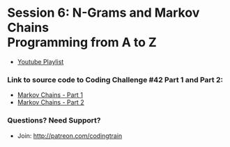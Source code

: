 # Session 6: N-Grams and Markov Chains<br />Programming from A to Z
* [Youtube Playlist](https://www.youtube.com/watch?v=v4kL0OHuxXs&list=PLRqwX-V7Uu6ah9Oqs_BFQIbGIn1XynsVT&index=1)


### Link to source code to Coding Challenge #42 Part 1 and Part 2: 
* [Markov Chains - Part 1](https://github.com/CodingTrain/Rainbow-Code/tree/master/challenges/CC_42-1_markov-chain)
* [Markov Chains - Part 2](https://github.com/CodingTrain/Rainbow-Code/tree/master/challenges/CC_42-2_markov-chain-names)

### Questions? Need Support?
* Join: http://patreon.com/codingtrain
